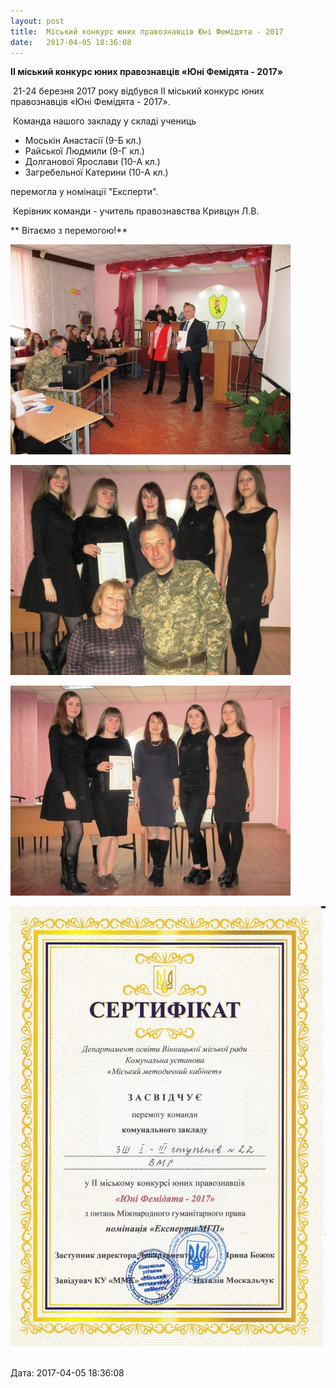 ```yaml
---
layout: post
title:  Міський конкурс юних правознавців Юні Фемідята - 2017
date:   2017-04-05 18:36:08
---
```

**ІІ міський конкурс юних правознавців «Юні Фемідята - 2017»**

 21\-24 березня 2017 року відбувся ІІ міський конкурс юних правознавців «Юні Фемідята - 2017».

 Команда нашого закладу у складі учениць

*   Моськін Анастасії (9-Б кл.)
*   Райської Людмили (9-Г кл.)
*   Долганової Ярослави (10-А кл.)
*   Загребельної Катерини (10-А кл.)

перемогла у номінації "Експерти".

 Керівник команди - учитель правознавства Кривцун Л.В.

** Вітаємо з перемогою!**

![](/assets/tiger-1491318679.jpg)

![](/assets/tiger-1491318701.jpg)

![](/assets/tiger-1491318723.jpg)

![](/assets/tiger-1491318743.jpg) 

  
Дата: 2017-04-05 18:36:08